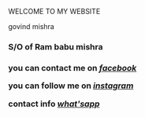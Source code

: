 
WELCOME TO MY WEBSITE 
</head>
<body>
<hl>govind mishra </hl>
<h3>S/O of Ram babu mishra<h3>
<p> you can contact me on <em><strong><a href="https://www.facebook.com/govindkumar.mishra.357">facebook</a></strong></em></p>
<p>you can follow me on <em><strong><a href="https://www.instagram.com/_real awesome dreamer/">instagram</a></strong></em></p>
<p> contact info <em><strong><a href="https://uplinks.co/premium/dl-gb-wa-pro">what'sapp</a></strong></em></p>
